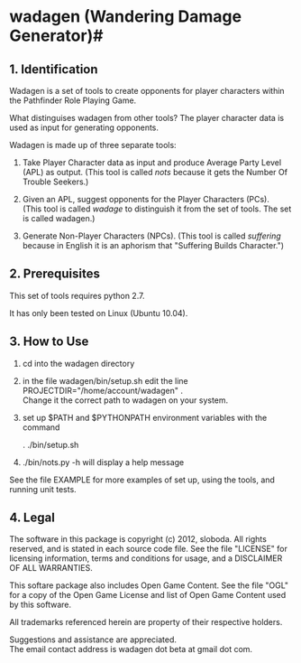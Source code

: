 # wadagen  (Wandering Damage Generator)#

## 1. Identification ##

Wadagen is a set of tools to create opponents
for player characters within the Pathfinder Role Playing Game.

What distinguises wadagen from other tools?  The player character data 
is used as input for generating opponents.


Wadagen is made up of three separate tools:

1.  Take Player Character data as input and produce 
Average Party Level (APL) as output.  (This tool is called 
*nots* because it gets the Number Of Trouble Seekers.)

2.  Given an APL, suggest opponents for the Player Characters (PCs).  
(This tool is called *wadage*  to distinguish it from 
the set of tools. The set is called wadagen.)

3.  Generate Non-Player Characters (NPCs).  (This tool is called 
*suffering* because in English it is an aphorism that 
"Suffering Builds Character.")


## 2. Prerequisites ##

This set of tools requires python 2.7.  

It has only been tested on Linux (Ubuntu 10.04).

## 3. How to Use ##

1. cd into the wadagen directory
2. in the file wadagen/bin/setup.sh edit the line 
PROJECTDIR="/home/account/wadagen" .  
Change it the correct path to wadagen on your system.

3. set up $PATH and $PYTHONPATH environment variables with the command 

    . ./bin/setup.sh


3. ./bin/nots.py -h will display a help message

See the file EXAMPLE for more examples of set up, using the tools, and 
running unit tests.

## 4. Legal ##

The software in this package is copyright (c) 2012, sloboda.
All rights reserved, and is stated in each source code file.
See the file "LICENSE" for licensing information, terms and conditions for
usage, and a DISCLAIMER OF ALL WARRANTIES.

This softare package also includes Open Game Content.  See the file "OGL" for
a copy of the Open Game License and list of Open Game Content used by this
software.

All trademarks referenced herein are property of their respective holders.

Suggestions and assistance are appreciated.  
The email contact address is wadagen dot beta at gmail dot com.



